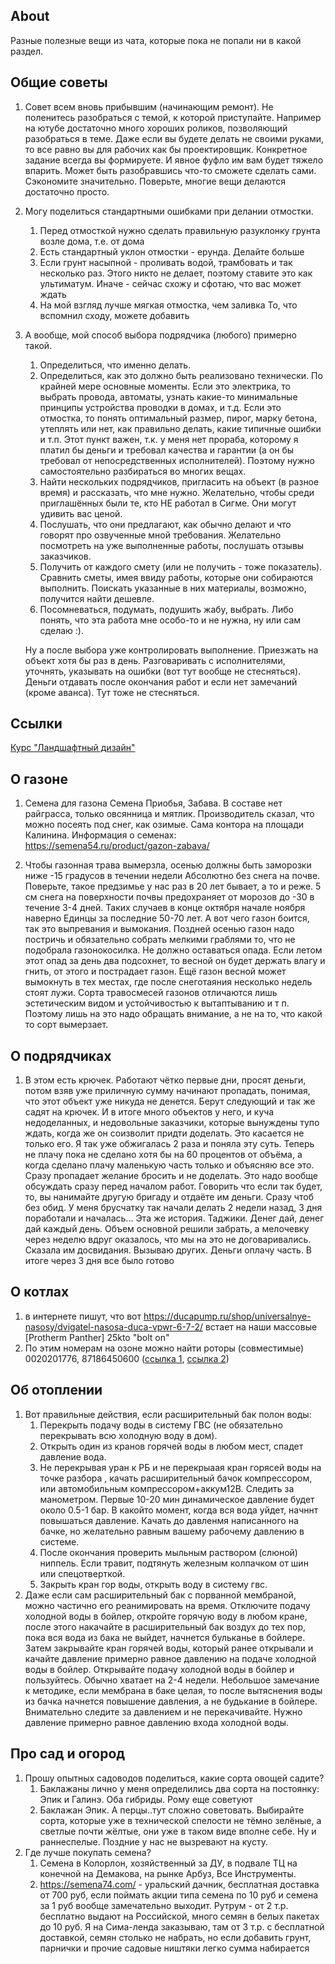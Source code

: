## About

Разные полезные вещи из чата, которые пока не попали ни в какой раздел.

## Общие советы

1. Совет всем вновь прибывшим (начинающим ремонт). Не поленитесь разобраться с темой, к которой приступайте. Например на ютубе достаточно много хороших роликов, позволяющий разобраться в теме. Даже если вы будете делать не своими руками, то все равно вы для рабочих как бы проектировщик. Конкретное задание всегда вы формируете. И явное фуфло им вам будет тяжело впарить. Может быть разобравшись что-то сможете сделать сами. Сэкономите значительно. Поверьте, многие вещи делаются достаточно просто.

2. Могу поделиться стандартными ошибками при делании отмостки.
    1. Перед отмосткой нужно сделать правильную разуклонку грунта возле дома, т.е. от дома
    2. Есть стандартный уклон отмостки - ерунда. Делайте больше
    3. Если грунт насыпной - проливать водой, трамбовать и так несколько раз. Этого никто не делает, поэтому ставите это как ультиматум. Иначе - сейчас схожу и сфотаю, что вас может ждать
    4. На мой взгляд лучше мягкая отмостка, чем заливка
    То, что вспомнил сходу, можете добавить

3. А вообще, мой способ выбора подрядчика (любого) примерно такой.
    1. Определиться, что именно делать.
    2. Определиться, как это должно быть реализовано технически. По крайней мере основные моменты. Если это электрика, то выбрать провода, автоматы, узнать какие-то минимальные принципы устройства проводки в домах, и т.д. Если это отмостка, то понять оптимальный размер, пирог, марку бетона, утеплять или нет, как правильно делать, какие типичные ошибки и т.п.
Этот пункт важен, т.к. у меня нет прораба, которому я платил бы деньги и требовал качества и гарантии (а он бы требовал от непосредственных исполнителей). Поэтому нужно самостоятельно разбираться во многих вещах.
    3. Найти нескольких подрядчиков, пригласить на объект (в разное время) и рассказать, что мне нужно. Желательно, чтобы среди приглашённых были те, кто НЕ работал в Сигме. Они могут удивить вас ценой.
    4. Послушать, что они предлагают, как обычно делают и что говорят про озвученные мной требования. Желательно посмотреть на уже выполненные работы, послушать отзывы заказчиков.
    5. Получить от каждого смету (или не получить - тоже показатель). Сравнить сметы, имея ввиду работы, которые они собираются выполнить. Поискать указанные в них материалы, возможно, получится найти дешевле.
    6. Посомневаться, подумать, подушить жабу, выбрать. Либо понять, что эта работа мне особо-то и не нужна, ну или сам сделаю :).
    
    Ну а после выбора уже контролировать выполнение. Приезжать на объект хотя бы раз в день. Разговаривать с исполнителями, уточнять, указывать на ошибки (вот тут вообще не стесняться). Деньги отдавать после окончания работ и если нет замечаний (кроме аванса). Тут тоже не стесняться.



## Ссылки

[Курс "Ландшафтный дизайн"](https://disk.yandex.ru/d/O-t2PUuklSd6UA)

## О газоне

1. Семена для газона Семена Приобья, Забава. В составе нет райграсса, только овсянница и мятлик.
Производитель сказал, что можно посеять под снег, как озимые. Сама контора на площади Калинина.
Информация о семенах: https://semena54.ru/product/gazon-zabava/

2. Чтобы газонная трава вымерзла, осенью должны быть заморозки ниже -15 градусов в течении недели Абсолютно без снега на почве. Поверьте, такое предзимье у нас раз в 20 лет бывает, а то и реже. 5 см снега на поверхности почвы предохраняет от морозов до -30 в течение 3-4 дней. Таких случаев в конце октября начале ноября наверно Единцы за последние 50-70 лет. А вот чего газон боится, так это выпревания и вымокания. Поздней осенью газон надо постричь и обязательно собрать мелкими граблями то, что не подобрала газонокосилка. Не должно оставаться опада. Если летом этот опад за день два подсохнет, то весной он будет держать влагу и гнить, от этого и пострадает газон. Ещё газон весной может вымокнуть в тех местах, где после снеготаяния несколько недель стоят лужи. Сорта травосмесей газонов отличаются лишь эстетическим видом и устойчивостью к вытаптыванию и т п. Поэтому лишь на это надо обращать внимание, а не на то, что какой то сорт вымерзает.

## О подрядчиках

1. В этом есть крючек. Работают чётко первые дни, просят деньги, потом взяв уже приличную сумму начинают пропадать, понимая, что этот объект уже никуда не денется. Берут следующий и так же садят на крючек. И в итоге много объектов у него, и куча недоделанных, и недовольные заказчики, которые вынуждены тупо ждать, когда же он соизволит придти доделать. Это касается не только его. Я так уже обжигалась 2 раза и поняла эту суть. Теперь не плачу пока не сделано хотя бы на 60 процентов от объёма, а когда сделано плачу маленькую  часть только и объясняю все это. Сразу пропадает желание бросить и не доделать. Это надо вообще обсуждать сразу перед началом работ. Говорить что если так будет, то, вы нанимайте другую бригаду и отдаёте им деньги. Сразу чтоб без обид. У меня брусчатку так начали делать 2 недели назад, 3 дня поработали и началась... Эта же история. Таджики. Денег дай, денег дай каждый день. Объем основной решили забрать, а мелочевку через неделю вдруг оказалось, что мы на это не договаривались. Сказала им досвидания. Вызываю других. Деньги оплачу часть. В итоге через 3 дня все было готово

## О котлах

1. в интернете пишут, что вот https://ducapump.ru/shop/universalnye-nasosy/dvigatel-nasosa-duca-vpwr-6-7-2/ встает на наши массовые [Protherm Panther] 25kto "bolt on"
2. По этим номерам на озоне можно найти роторы (совместимые) 0020201776, 87186450600 ([ссылка 1](https://www.ozon.ru/product/rotor-dlya-nasosa-wilo-remontnaya-vstavka-67h38mm-vrashchenie-vlevo-protiv-chasovoy-strelki-856228011/), [ссылка 2](https://www.ozon.ru/search/?deny_category_prediction=true&product_id=856228010))

## Об отоплении

1. Вот правильные действия, если расширительный бак полон воды:
    1. Перекрыть подачу воды в систему ГВС (не обязательно перекрывать всю холодную воду в дом). 
    2. Открыть один из кранов горячей воды в любом мест, спадет давление вода.
    3. Не перекрывая уран к РБ и не перекрыаая кран горясей воды на точке разбора , качать расширительный бачок компрессором, или автомобильным компрессором+аккум12В. Следить за манометром. Первые 10-20 мин динамическое давление будет около 0.5-1 бар. В какойто момент, когда вся вода уйдет, начннт повышаться давление. Качать до давленмя написанного на бачке, но желательно равным вашему рабочему давлению в системе. 
    4. После окончания проверить мыльным раствором (слюной) ниппель. Если травит, подтянуть железным колпачком от шин или спецотверткой.
    5. Закрыть кран гор воды, открыть воду в систему гвс.
2. Даже если сам расширительный бак с порванной мембраной, можно частично его реанимировать на время. Отключите подачу холодной воды в бойлер, откройте горячую воду в любом кране, после этого накачайте в расширительный бак воздух до тех пор, пока вся вода из бака не выйдет, начнется бульканье в бойлере.
Затем закрывайте кран горячей воды, который ранее открывали и качайте давление примерно равное давлению на подаче холодной воды в бойлер. Открывайте подачу холодной воды в бойлер и пользуйтесь. Обычно хватает на 2-4 недели.
Небольшое замечание к методике, если мембрана в баке целая, то после вытяснения воды из бачка начнется повышение давления, а не будькание в бойлере. Внимательно следите за давлением и не перекачивайте. Нужно давление примерно равное давлению входа холодной воды.

## Про сад и огород

1. Прошу опытных садоводов поделиться, какие сорта овощей садите?
    1. Баклажаны лично у меня определились два сорта на постоянку: Эпик и Галинэ. Оба гибриды. Рому еще советуют
    2. Баклажан Эпик. А перцы..тут сложно советовать. Выбирайте сорта, которые уже в технической спелости не тёмно зелёные, а  светлые почти жёлтые, они уже в таком виде вполне себе. Ну и раннеспелые. Поздние у нас не вызревают на кусту.
2. Где лучше покупать семена?
    1. Семена в Колорлон, хозяйственный за ДУ, в подвале ТЦ на конечной на Демакова, на рынке Арбуз, Все Инструменты.
    2. https://semena74.com/ - уральский дачник, бесплатная доставка от 700 руб, если поймать акции типа семена по 10 руб и семена за 1 руб вообще замечательно выходит. Рутрум - от 2 т.р. бесплатно выдают на Российской, много семян в белых пакетах до 10 руб. Я на Сима-ленда заказываю, там от 3 т.р. с бесплатной доставкой, семян столько не набрать, но если добавить грунт, парнички и прочие садовые ништяки легко сумма набирается

